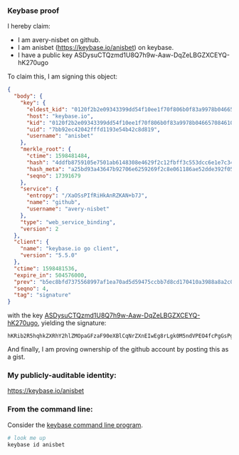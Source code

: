 ### Keybase proof

I hereby claim:

  * I am avery-nisbet on github.
  * I am anisbet (https://keybase.io/anisbet) on keybase.
  * I have a public key ASDysuCTQzmd1U8Q7h9w-Aaw-DqZeLBGZXCEYQ-hK270ugo

To claim this, I am signing this object:

```json
{
  "body": {
    "key": {
      "eldest_kid": "0120f2b2e09343399dd54f10ee1f70f806b0f83a9978b046657084610fa12b6ef4ba0a",
      "host": "keybase.io",
      "kid": "0120f2b2e09343399dd54f10ee1f70f806b0f83a9978b046657084610fa12b6ef4ba0a",
      "uid": "7bb92ec42042fffd1193e54b42c8d819",
      "username": "anisbet"
    },
    "merkle_root": {
      "ctime": 1598481484,
      "hash": "4ddfb8759105e7501ab6148308e4629f2c12fbff3c553dcc6e1e7c34ed9121058b317e905a4e156ae4a579fb6a08773ba86ea96ad2f205eb7d96aea0d06f0fff",
      "hash_meta": "a25bd93a43647b92706e6259269f2c8e061186ae52dde392f050e8c9dcb987ba",
      "seqno": 17391679
    },
    "service": {
      "entropy": "/XaOSsPIfRiHkAnRZKAN+b7J",
      "name": "github",
      "username": "avery-nisbet"
    },
    "type": "web_service_binding",
    "version": 2
  },
  "client": {
    "name": "keybase.io go client",
    "version": "5.5.0"
  },
  "ctime": 1598481536,
  "expire_in": 504576000,
  "prev": "b5ec8bfd7375568997af1ea70ad5d59475ccbb7d8cd170410a3988a8a2c085b8",
  "seqno": 4,
  "tag": "signature"
}
```

with the key [ASDysuCTQzmd1U8Q7h9w-Aaw-DqZeLBGZXCEYQ-hK270ugo](https://keybase.io/anisbet), yielding the signature:

```
hKRib2R5hqhkZXRhY2hlZMOpaGFzaF90eXBlCqNrZXnEIwEg8rLgk0M5ndVPEO4fcPgGsPg6mXiwRmVwhGEPoStu9LoKp3BheWxvYWTESpcCBMQgteyL/XN1VomXrx6nCtXVlHXMu32M0XBBCjmIqKLAhbjEIMiyHpPBsyAr1KQSChkgbPmFdrI1zRALjtUppI2otLlsAgHCo3NpZ8RAlahEiV6t/a8M/MEhb+zTvl3ppGN2eHAZYiqTE18ufARA/7+F+bENsrYY7puZ54ojLQszwaH2N3Ct64nCTrhvD6hzaWdfdHlwZSCkaGFzaIKkdHlwZQildmFsdWXEIC7tQwUdnE/Loc7zqjPyAY+iVrMTVv/Pa4udY0u6cOyeo3RhZ80CAqd2ZXJzaW9uAQ==

```

And finally, I am proving ownership of the github account by posting this as a gist.

### My publicly-auditable identity:

https://keybase.io/anisbet

### From the command line:

Consider the [keybase command line program](https://keybase.io/download).

```bash
# look me up
keybase id anisbet
```
